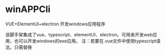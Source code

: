 # winAPPCli
VUE+ElementUI+electron 开发windows应用程序

该脚手架集成了vue、typescript、elementUI、electron。可用来开发web应用，也可以开发windows的exe应用。
注：若要在.vue文件中使用typescript语法。只需替换<script>标签为<script lang="ts">即可。

脚手架的入口文件为main.ts文件。
app.js为electron打包的入口文件

依赖安装：
	npm i   建议设置好淘宝镜像代理再安装


运行：
	npm run dev    运行网页版本页面
	npm run exe    运行exe应用程序（与网页版差别就是可以双击独立运行，而不用依赖浏览器）
	npm run build  打包网页版本的包（打包出来的目录为dist）
	npm run packge 打包exe应用程序（打包的出来的目录为target）
	
	
注意：初次打包需要下载exe打包依赖程序，下载过程比较慢，若出现无法下载情况下，请手动下载同步到c盘用户的cache目录下。